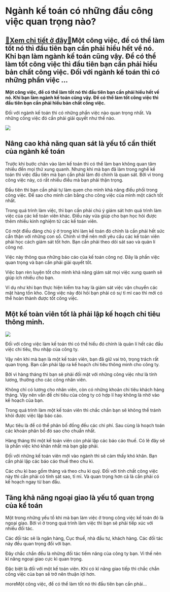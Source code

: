 Ngành kế toán có những đầu công việc quan trọng nào?
====================================================

[:gift:Xem chi tiết ở đây:gift:](https://hddtvn.com/nganh-ke-toan-co-nhung-dau-cong-viec-quan-trong-nao/)Một công việc, để có thể làm tốt nó thì đầu tiên bạn cần phải hiểu hết về nó. Khi bạn làm ngành kế toán cũng vậy. Để có thể làm tốt công việc thì đầu tiên bạn cần phải hiểu bản chất công việc. Đối với ngành kế toán thì có những phần việc …
-----------------------------------------------------------------------------------------------------------------------------------------------------------------------------------------------------------------------------------------------

**Một công việc, để có thể làm tốt nó thì đầu tiên bạn cần phải hiểu hết về nó. Khi bạn làm ngành kế toán cũng vậy. Để có thể làm tốt công việc thì đầu tiên bạn cần phải hiểu bản chất công việc.** 


Đối với ngành kế toán thì có những phần việc nào quan trọng nhất. Và những công việc đó cần phải giải quyết như thế nào.


![](https://hddtvn.com/wp-content/uploads/2021/01/quy-dinh-ke-toan-moi-2018.jpg)


**Nâng cao khả năng quan sát là yếu tố cần thiết của ngành kế toán**
--------------------------------------------------------------------


Trước khi bước chân vào làm kế toán thì có thể làm bạn không quan tâm nhiều đến mọi thứ xung quanh. Nhưng khi mà bạn đã làm trong nghề kế toán thì việc đầu tiên mà bạn cần phải làm đó chính là quan sát. Bởi vì trong công việc này, có rất nhiều điều mà bạn phải thận trọng.


Đầu tiên thì bạn cần phải tự làm quen cho mình khả năng điều phối trong công việc. Để sao cho mình cân bằng cho công việc của mình một cách tốt nhất.


Trong quá trình làm việc, thì bạn cần phải chú ý giám sát hơn quá trình làm việc của các kế toán viên khác. Điều này vừa giúp cho bạn học hỏi được thêm nhiều kinh nghiệm từ các kế toán viên.


Có một điều đáng chú ý ở trong khi làm kế toán đó chính là cần phải hết sức cẩn thận với những con số. Chính vì thế nên mới yêu cầu các kế toán viên phải học cách giám sát tốt hơn. Bạn cần phải theo dõi sát sao và quản lí công nợ.


Việc này thông qua những báo cáo của kế toán công nợ. Đây là phần việc quan trọng và bạn cần phải giải quyết tốt.


Việc bạn rèn luyện tốt cho mình khả năng giám sát mọi việc xung quanh sẽ giúp ích nhiều cho bạn.


Ví dụ như khi bạn thực hiện kiểm tra hay là giám sát việc vận chuyển các mặt hàng tồn kho. Công việc này đỏi hỏi bạn phải có sự tỉ mỉ cao thì mới có thể hoàn thành được tốt công việc.


**Một kế toàn viên tốt là phải lập kế hoạch chi tiêu thông minh.**
------------------------------------------------------------------


![](https://hddtvn.com/wp-content/uploads/2021/01/NguyC3AAn-LC3BD-KE1BABF-ToC3A1n-1200x800-1.jpg)


Đối với công việc làm kế toán thì có thể hiểu đó chính là quản lí hết các đầu việc chi tiêu, thu nhập của công ty.


Vậy nên khi mà bạn là một kế toán viên, bạn đã giữ vai trò, trọng trách rất quan trọng. Bạn cần phải lập ra kế hoạch chi tiêu thông minh cho công ty.


Bởi vì hàng tháng thì bạn sẽ phải đối mặt với những công việc như là tính lương, thưởng cho các công nhân viên.


Không chỉ có lương cho nhân viên, còn có những khoản chi tiêu khách hàng tháng. Vậy nên vấn đề chi tiêu của công ty có hợp lí hay không là nhờ vào kế hoạch của bạn.


Trong quá trình làm một kế toán viên thì chắc chắn bạn sẽ không thể tránh khỏi được việc lập báo cáo.


Mục tiêu là để có thể phân bố đồng đều các chi phí. Sau cùng là hoạch toán các khoản phân bổ đó sao cho chuẩn nhất.


Hàng tháng thì một kế toán viên còn phải lập các báo cáo thuế. Có lẽ đây sẽ là phần việc khó khăn nhất mà bạn gặp phải.


Đối với những kế toán viên mới vào ngành thì sẽ cảm thấy khó khăn. Bạn cần phải lập các báo cáo thuế theo chu kì.


Các chu kì bao gồm tháng và theo chu kì quý. Đối với tính chất công việc này thì cần phải có tính sát sao, tỉ mỉ. Và quan trọng hơn cả là cần phải có kế hoạch ngay từ ban đầu.


Tăng khả năng ngoại giao là yếu tố quan trọng của kế toán
---------------------------------------------------------


Một trong những yếu tồ khi mà bạn làm việc ở trong công việc kế toán đó là ngoại giao. Bởi vì ở trong quá trình làm việc thì bạn sẽ phải tiếp xúc với nhiều đối tác.


Các đối tác sẽ là ngân hàng, Cục thuế, nhà đầu tư, khách hàng. Các đối tác này đều quan trọng đối với bạn.


Đây chắc chắn đều là những đối tác tiềm năng của công ty bạn. Vì thế nên kĩ năng ngoại giao cực kì quan trọng.


Đặc biệt là đối với một kế toán viên. Khi có kĩ năng giao tiếp thì chắc chắn công việc của bạn sẽ trở nên thuận lợi hơn.



moreMột công việc, để có thể làm tốt nó thì đầu tiên bạn cần phải…

